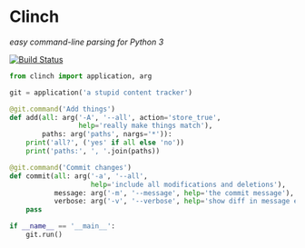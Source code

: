 Clinch
======

*easy command-line parsing for Python 3*

[![Build Status](https://travis-ci.org/enaeseth/clinch.svg?branch=master)](https://travis-ci.org/enaeseth/clinch)

```python
from clinch import application, arg

git = application('a stupid content tracker')

@git.command('Add things')
def add(all: arg('-A', '--all', action='store_true',
                 help='really make things match'),
        paths: arg('paths', nargs='*')):
    print('all?', ('yes' if all else 'no'))
    print('paths:', ', '.join(paths))

@git.command('Commit changes')
def commit(all: arg('-a', '--all',
                    help='include all modifications and deletions'),
           message: arg('-m', '--message', help='the commit message'),
           verbose: arg('-v', '--verbose', help='show diff in message editor')):
    pass

if __name__ == '__main__':
    git.run()
```
